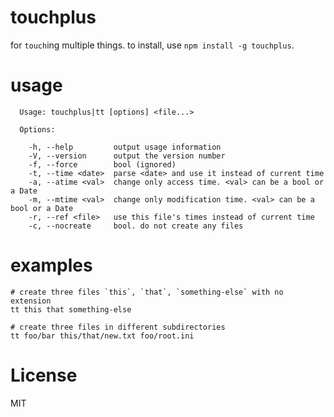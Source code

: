 # touchplus
for `touch`ing multiple things. to install, use `npm install -g touchplus`.

# usage

```
  Usage: touchplus|tt [options] <file...>

  Options:

    -h, --help         output usage information
    -V, --version      output the version number
    -f, --force        bool (ignored)
    -t, --time <date>  parse <date> and use it instead of current time
    -a, --atime <val>  change only access time. <val> can be a bool or a Date
    -m, --mtime <val>  change only modification time. <val> can be a bool or a Date
    -r, --ref <file>   use this file's times instead of current time
    -c, --nocreate     bool. do not create any files
```

# examples

```
# create three files `this`, `that`, `something-else` with no extension
tt this that something-else
```

```
# create three files in different subdirectories
tt foo/bar this/that/new.txt foo/root.ini
```

# License

MIT